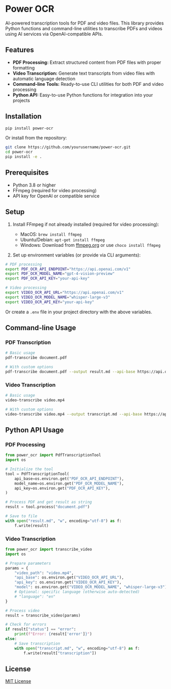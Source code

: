 # Power OCR

AI-powered transcription tools for PDF and video files. This library provides Python functions and command-line utilities to transcribe PDFs and videos using AI services via OpenAI-compatible APIs.

## Features

- **PDF Processing:** Extract structured content from PDF files with proper formatting
- **Video Transcription:** Generate text transcripts from video files with automatic language detection
- **Command-line Tools:** Ready-to-use CLI utilities for both PDF and video processing
- **Python API:** Easy-to-use Python functions for integration into your projects

## Installation

```bash
pip install power-ocr
```

Or install from the repository:

```bash
git clone https://github.com/yourusername/power-ocr.git
cd power-ocr
pip install -e .
```

## Prerequisites

- Python 3.8 or higher
- FFmpeg (required for video processing)
- API key for OpenAI or compatible service

## Setup

1. Install FFmpeg if not already installed (required for video processing):
   - MacOS: `brew install ffmpeg`
   - Ubuntu/Debian: `apt-get install ffmpeg`
   - Windows: Download from [ffmpeg.org](https://ffmpeg.org/) or use `choco install ffmpeg`

2. Set up environment variables (or provide via CLI arguments):

```bash
# PDF processing
export PDF_OCR_API_ENDPOINT="https://api.openai.com/v1"
export PDF_OCR_MODEL_NAME="gpt-4-vision-preview"
export PDF_OCR_API_KEY="your-api-key"

# Video processing
export VIDEO_OCR_API_URL="https://api.openai.com/v1"
export VIDEO_OCR_MODEL_NAME="whisper-large-v3"
export VIDEO_OCR_API_KEY="your-api-key"
```

Or create a `.env` file in your project directory with the above variables.

## Command-line Usage

### PDF Transcription

```bash
# Basic usage
pdf-transcribe document.pdf

# With custom options
pdf-transcribe document.pdf --output result.md --api-base https://api.openai.com/v1 --model gpt-4-vision-preview --api-key your-api-key
```

### Video Transcription

```bash
# Basic usage
video-transcribe video.mp4

# With custom options
video-transcribe video.mp4 --output transcript.md --api-base https://api.openai.com/v1 --model whisper-large-v3 --api-key your-api-key --language en
```

## Python API Usage

### PDF Processing

```python
from power_ocr import PdfTranscriptionTool
import os

# Initialize the tool
tool = PdfTranscriptionTool(
    api_base=os.environ.get("PDF_OCR_API_ENDPOINT"),
    model_name=os.environ.get("PDF_OCR_MODEL_NAME"),
    api_key=os.environ.get("PDF_OCR_API_KEY"),
)

# Process PDF and get result as string
result = tool.process("document.pdf")

# Save to file
with open("result.md", "w", encoding="utf-8") as f:
    f.write(result)
```

### Video Transcription

```python
from power_ocr import transcribe_video
import os

# Prepare parameters
params = {
    "video_path": "video.mp4",
    "api_base": os.environ.get("VIDEO_OCR_API_URL"),
    "api_key": os.environ.get("VIDEO_OCR_API_KEY"),
    "model": os.environ.get("VIDEO_OCR_MODEL_NAME", "whisper-large-v3"),
    # Optional: specific language (otherwise auto-detected)
    # "language": "en"
}

# Process video
result = transcribe_video(params)

# Check for errors
if result["status"] == "error":
    print(f"Error: {result['error']}")
else:
    # Save transcription
    with open("transcript.md", "w", encoding="utf-8") as f:
        f.write(result["transcription"])
```

## License

[MIT License](LICENSE)